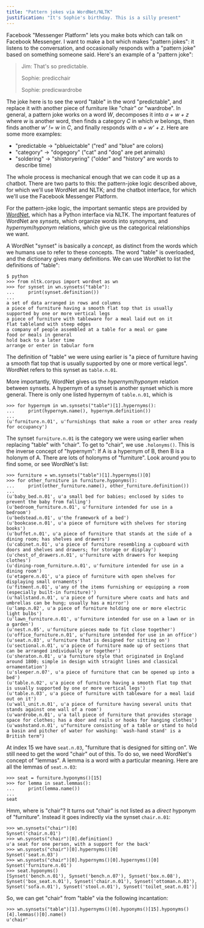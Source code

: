 ```yaml
---
title: "Pattern jokes via WordNet/NLTK"
justification: "It's Sophie's birthday. This is a silly present"
---
```


Facebook "Messenger Platform" lets you make bots which can talk on Facebook Messenger. I want to make a bot which makes "pattern jokes": it listens to the conversation, and occasionally responds with a "pattern joke" based on something someone said. Here's an example of a "pattern joke":

> Jim: That's so predictable.
>
> Sophie: predicchair
>
> Sophie: predicwardrobe

The joke here is to see the word "table" in the word "predictable", and replace it with another piece of furniture like "chair" or "wardrobe". In general, a pattern joke works on a word *W*, decomposes it into *a + w + z* where *w* is another word, then finds a category *C* in which *w* belongs, then finds another *w' != w* in *C*, and finally responds with *a + w' + z*. Here are some more examples:

* "predictable -> "pblueictable" ("red" and "blue" are colors)
* "category" -> "dogegory" ("cat" and "dog" are pet animals)
* "soldering" -> "shistoryering" ("older" and "history" are words to describe time)

The whole process is mechanical enough that we can code it up as a chatbot. There are two parts to this: the pattern-joke logic described above, for which we'll use WordNet and NLTK; and the chatbot interface, for which we'll use the Facebook Messenger Platform.

For the pattern-joke logic, the important semantic steps are provided by [WordNet](https://wordnet.princeton.edu/), which has a Python interface via NLTK. The important features of WordNet are _synsets_, which organize words into synonyms, and _hypernym_/_hyponym_ relations, which give us the categorical relationships we want.

A WordNet "synset" is basically a _concept_, as distinct from the words which we humans use to refer to these concepts. The word "table" is overloaded, and the dictionary gives many definitions. We can use WordNet to list the definitions of "table":

```
$ python
>>> from nltk.corpus import wordnet as wn
>>> for synset in wn.synsets("table"):
...     print(synset.definition())
...
a set of data arranged in rows and columns
a piece of furniture having a smooth flat top that is usually supported by one or more vertical legs
a piece of furniture with tableware for a meal laid out on it
flat tableland with steep edges
a company of people assembled at a table for a meal or game
food or meals in general
hold back to a later time
arrange or enter in tabular form
```

The definition of "table" we were using earlier is "a piece of furniture having a smooth flat top that is usually supported by one or more vertical legs". WordNet refers to this synset as `table.n.01`.

More importantly, WordNet gives us the _hypernym_/_hyponym_ relation between synsets. A hypernym of a synset is another synset which is more general. There is only one listed hypernym of `table.n.01`, which is

```
>>> for hypernym in wn.synsets("table")[1].hypernyms():
...     print(hypernym.name(), hypernym.definition())
...
(u'furniture.n.01', u'furnishings that make a room or other area ready for occupancy')
```

The synset `furniture.n.01` is the category we were using earlier when replacing "table" with "chair". To get to "chair", we use `.holonyms()`. This is the inverse concept of "hypernym": If A is a hypernym of B, then B is a holonym of A. There are lots of holonyms of "furniture". Look around you to find some, or see WordNet's list:

```
>>> furniture = wn.synsets("table")[1].hypernyms()[0]
>>> for other_furniture in furniture.hyponyms():
...     print(other_furniture.name(), other_furniture.definition())
...
(u'baby_bed.n.01', u'a small bed for babies; enclosed by sides to prevent the baby from falling')
(u'bedroom_furniture.n.01', u'furniture intended for use in a bedroom')
(u'bedstead.n.01', u'the framework of a bed')
(u'bookcase.n.01', u'a piece of furniture with shelves for storing books')
(u'buffet.n.01', u'a piece of furniture that stands at the side of a dining room; has shelves and drawers')
(u'cabinet.n.01', u'a piece of furniture resembling a cupboard with doors and shelves and drawers; for storage or display')
(u'chest_of_drawers.n.01', u'furniture with drawers for keeping clothes')
(u'dining-room_furniture.n.01', u'furniture intended for use in a dining room')
(u'etagere.n.01', u'a piece of furniture with open shelves for displaying small ornaments')
(u'fitment.n.01', u'any of the items furnishing or equipping a room (especially built-in furniture)')
(u'hallstand.n.01', u'a piece of furniture where coats and hats and umbrellas can be hung; usually has a mirror')
(u'lamp.n.02', u'a piece of furniture holding one or more electric light bulbs')
(u'lawn_furniture.n.01', u'furniture intended for use on a lawn or in a garden')
(u'nest.n.05', u'furniture pieces made to fit close together')
(u'office_furniture.n.01', u'furniture intended for use in an office')
(u'seat.n.03', u'furniture that is designed for sitting on')
(u'sectional.n.01', u'a piece of furniture made up of sections that can be arranged individually or together')
(u'sheraton.n.01', u'a furniture style that originated in England around 1800; simple in design with straight lines and classical ornamentation')
(u'sleeper.n.07', u'a piece of furniture that can be opened up into a bed')
(u'table.n.02', u'a piece of furniture having a smooth flat top that is usually supported by one or more vertical legs')
(u'table.n.03', u'a piece of furniture with tableware for a meal laid out on it')
(u'wall_unit.n.01', u'a piece of furniture having several units that stands against one wall of a room')
(u'wardrobe.n.01', u'a tall piece of furniture that provides storage space for clothes; has a door and rails or hooks for hanging clothes')
(u'washstand.n.01', u"furniture consisting of a table or stand to hold a basin and pitcher of water for washing: `wash-hand stand' is a British term")
```

At index 15 we have `seat.n.03`, "furniture that is designed for sitting on". We still need to get the word "chair" out of this. To do so, we need WordNet's concept of "lemmas". A lemma is a word with a particular meaning. Here are all the lemmas of `seat.n.03`:

```
>>> seat = furniture.hyponyms()[15]
>>> for lemma in seat.lemmas():
...     print(lemma.name())
...
seat
```

Hmm, where is "chair"? It turns out "chair" is not listed as a _direct_ hyponym of "furniture". Instead it goes indirectly via the synset `chair.n.01`:

```
>>> wn.synsets("chair")[0]
Synset('chair.n.01')
>>> wn.synsets("chair")[0].definition()
u'a seat for one person, with a support for the back'
>>> wn.synsets("chair")[0].hypernyms()[0]
Synset('seat.n.03')
>>> wn.synsets("chair")[0].hypernyms()[0].hypernyms()[0]
Synset('furniture.n.01')
>>> seat.hyponyms()
[Synset('bench.n.01'), Synset('bench.n.07'), Synset('box.n.08'), Synset('box_seat.n.01'), Synset('chair.n.01'), Synset('ottoman.n.03'), Synset('sofa.n.01'), Synset('stool.n.01'), Synset('toilet_seat.n.01')]
```

So, we can get "chair" from "table" via the following incantation:

```
>>> wn.synsets("table")[1].hypernyms()[0].hyponyms()[15].hyponyms()[4].lemmas()[0].name()
u'chair'
```
